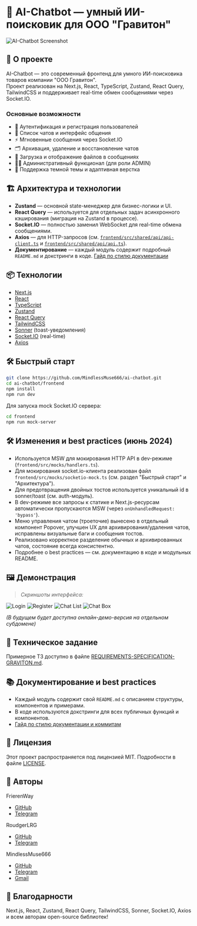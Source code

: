 # 🤖 AI-Chatbot — умный ИИ-поисковик для ООО "Гравитон"

![AI-Chatbot Screenshot](frontend/public/screenshots/demo-chatbox.png "AI-Chatbot Screenshot")

## 🚀 О проекте

AI-Chatbot — это современный фронтенд для умного ИИ-поисковика товаров компании "ООО Гравитон".  
Проект реализован на Next.js, React, TypeScript, Zustand, React Query, TailwindCSS и поддерживает real-time обмен сообщениями через Socket.IO.

### Основные возможности

- 🔐 Аутентификация и регистрация пользователей
- 💬 Список чатов и интерфейс общения
- ⚡️ Мгновенные сообщения через Socket.IO
- 🗂 Архивация, удаление и восстановление чатов
- 📁 Загрузка и отображение файлов в сообщениях
- 🧑‍💼 Административный функционал (для роли ADMIN)
- 🌙 Поддержка темной темы и адаптивная верстка

## 🏗️ Архитектура и технологии

- **Zustand** — основной state-менеджер для бизнес-логики и UI.
- **React Query** — используется для отдельных задач асинхронного кэширования (миграция на Zustand в процессе).
- **Socket.IO** — полностью заменил WebSocket для real-time обмена сообщениями.
- **Axios** — для HTTP-запросов (см. [`frontend/src/shared/api/api-client.ts`](frontend/src/shared/api/api-client.ts) и [`frontend/src/shared/api/api.ts`](frontend/src/shared/api/api.ts)).
- **Документирование** — каждый модуль содержит подробный `README.md` и докстринги в коде. [Гайд по стилю документации](DOCUMENTATION_STYLE.md)

## 📦 Технологии

- [Next.js](https://nextjs.org/)
- [React](https://react.dev/)
- [TypeScript](https://www.typescriptlang.org/)
- [Zustand](https://zustand-demo.pmnd.rs/)
- [React Query](https://tanstack.com/query/latest)
- [TailwindCSS](https://tailwindcss.com/)
- [Sonner](https://sonner.emilkowal.ski/) (toast-уведомления)
- [Socket.IO](https://socket.io/) (real-time)
- [Axios](https://axios-http.com/)

## 🛠️ Быстрый старт

```bash
git clone https://github.com/MindlessMuse666/ai-chatbot.git
cd ai-chatbot/frontend
npm install
npm run dev
```

Для запуска mock Socket.IO сервера:
```bash
cd frontend
npm run mock-server
```

## 🛠️ Изменения и best practices (июнь 2024)

- Используется MSW для мокирования HTTP API в dev-режиме (`frontend/src/mocks/handlers.ts`).
- Для мокирования socket.io-клиента реализован файл `frontend/src/mocks/socketio-mock.ts` (см. раздел "Быстрый старт" и "Архитектура").
- Для предотвращения двойных тостов используется уникальный id в sonner/toast (см. auth-модуль).
- В dev-режиме все запросы к статике и Next.js-ресурсам автоматически пропускаются MSW (через `onUnhandledRequest: 'bypass'`).
- Меню управления чатом (троеточие) вынесено в отдельный компонент Popover, улучшен UX для архивирования/удаления чатов, исправлены визуальные баги и сообщения тостов.
- Реализовано корректное разделение обычных и архивированных чатов, состояние всегда консистентно.
- Подробнее о best practices — см. документацию в коде и модульных README.

## 🖼️ Демонстрация

> _Скриншоты интерфейса:_

![Login](frontend/public/screenshots/demo-login.png)
![Register](frontend/public/screenshots/demo-register.png)
![Chat List](frontend/public/screenshots/demo-chats.png)
![Chat Box](frontend/public/screenshots/demo-chatbox.png)

_(В будущем будет доступна онлайн-демо-версия на отдельном субдомене)_

## 📄 Техническое задание

Примерное ТЗ доступно в файле [REQUIREMENTS-SPECIFICATION-GRAVITON.md](REQUIREMENTS-SPECIFICATION-GRAVITON.md "Техническое задание").

## 📚 Документирование и best practices

- Каждый модуль содержит свой `README.md` с описанием структуры, компонентов и примерами.
- В коде используются докстринги для всех публичных функций и компонентов.
- [Гайд по стилю документации и коммитам](frontend/DOCUMENTATION_STYLE.md)

## 📝 Лицензия

Этот проект распространяется под лицензией MIT. Подробности в файле [LICENSE](LICENSE "Лицензия").

## 👥 Авторы

FrierenWay
- [GitHub](https://github.com/FrierenWay "Александра: github.com/FrierenWay")
- [Telegram](t.me/NebbiaQ "@NebbiaQ")

RoudgerLRG
- [GitHub](github.com/RoudgerGot "Анастасия: github.com/RoudgerGot")
- [Telegram](t.me/Fukkazzumi "@Fukkazzumi")

MindlessMuse666
- [GitHub](https://github.com/MindlessMuse666 "Владислав: github.com/MindlessMuse666")
- [Telegram](t.me/mindless_muse "@mindless_muse")
- [Gmail](mindlessmuse.666@gmail.com "mindlessmuse.666@gmail.com")

## 🙏 Благодарности

Next.js, React, Zustand, React Query, TailwindCSS, Sonner, Socket.IO, Axios и всем авторам open-source библиотек!